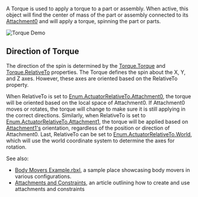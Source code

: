 A Torque is used to apply a torque to a part or assembly. When active, this
object will find the center of mass of the part or assembly connected to its
[Attachment0](https://create.roblox.com/docs/reference/engine/classes/Constraint#Attachment0) and will apply a torque, spinning the
part or parts.

![Torque Demo][1]

## Direction of Torque

The direction of the spin is determined by the [Torque.Torque](https://create.roblox.com/docs/reference/engine/classes/Torque#Torque) and
[Torque.RelativeTo](https://create.roblox.com/docs/reference/engine/classes/Torque#RelativeTo) properties. The Torque defines the spin about the X, Y,
and Z axes. However, these axes are oriented based on the RelativeTo property.

When RelativeTo is set to
[Enum.ActuatorRelativeTo.Attachment0](https://developer.roblox.com/en-us/api-reference/enum/ActuatorRelativeTo), the torque will
be oriented based on the local space of Attachment0. If Attachment0 moves or
rotates, the torque will change to make sure it is still applying in the
correct directions. Similarly, when RelativeTo is set to
[Enum.ActuatorRelativeTo.Attachment1](https://developer.roblox.com/en-us/api-reference/enum/ActuatorRelativeTo), the torque will
be applied based on [Attachment1's](https://create.roblox.com/docs/reference/engine/classes/Constraint#Attachment1) orientation,
regardless of the position or direction of Attachment0. Last, RelativeTo can
be set to [Enum.ActuatorRelativeTo.World](https://developer.roblox.com/en-us/api-reference/enum/ActuatorRelativeTo), which will
use the world coordinate system to determine the axes for rotation.

See also:

- [Body Movers Example.rbxl][2], a sample place showcasing body movers in
  various configurations.
- [Attachments and Constraints][3], an article outlining how to create and use
  attachments and constraints

[1]: https://prod.docsiteassets.roblox.com/assets/blt9aa3f798a7e9af47/TorqueDemo.gif
[2]:
  https://doy2mn9upadnk.cloudfront.net/uploads/default/original/3X/e/1/e17a844750802035b24f68ddcbd83f6312b8f1d6.rbxl
[3]: https://developer.roblox.com/articles/Constraints